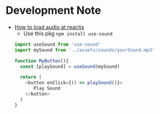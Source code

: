 # Development Note

- [How to load audio at reactjs](https://stackoverflow.com/questions/47686345/playing-sound-in-react-js)
    - Use this pkg `npm install use-sound`
    ```javascript
    import useSound from 'use-sound'
    import mySound from '../assets/sounds/yourSound.mp3'

    function MyButton(){
      const [playSound] = useSound(mySound)
    
      return (
        <button onClick={() => playSound()}>
           Play Sound
        </button>
      )
    }
    ```